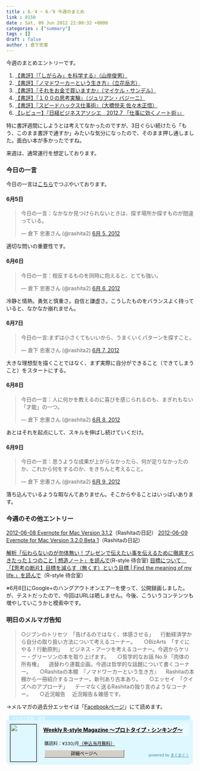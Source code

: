 ```yaml
---
title : 6／4 ~ 6／9 今週のまとめ
link : 8150
date : Sat, 09 Jun 2012 22:00:32 +0000
categories : ["summary"]
tags : []
draft : false
author : 倉下忠憲
---
```


今週のまとめエントリーです。

<ol>
<li><a href="https://rashita.net/blog/?p=8107">【書評】『「しがらみ」を科学する』（山岸俊男）</a></li>
<li><a href="https://rashita.net/blog/?p=8110">【書評】『ノマドワーカーという生き方』（立花岳志）</a></li>
<li><a href="https://rashita.net/blog/?p=8117">【書評】『それをお金で買いますか』（マイケル・サンデル）</a></li>
<li><a href="https://rashita.net/blog/?p=8125">【書評】『１００の思考実験』（ジュリアン・バジーニ）</a></li>
<li><a href="https://rashita.net/blog/?p=8130">【書評】『スピードハックス仕事術』（大橋悦夫 佐々木正悟）</a></li>
<li><a href="https://rashita.net/blog/?p=8136">【レビュー】『日経ビジネスアソシエ　2012.7 「仕事に効くノート術」』</a></li>

</ol>

特に書評週間にしようとは考えてなかったのですが、3日ぐらい続けたら「もう、このまま書評で通すか」みたいな気分になったので、そのまま押し通しました。面白い本が多かったですね。

来週は、通常運行を想定しております。
<h3>今日の一言</h3>
今日の一言は<a href="http://twitter.com/rashita2 ">こちら</a>でつぶやいております。

<h4>6月5日</h4>
<blockquote class="twitter-tweet" lang="ja"><p>今日の一言：なかなか見つけられないときは、探す場所か探すものが間違っている。</p>&mdash; 倉下 忠憲さん (@rashita2) <a href="https://twitter.com/rashita2/status/209827409514598400" data-datetime="2012-06-05T02:02:07+00:00">6月 5, 2012</a></blockquote>
<script src="//platform.twitter.com/widgets.js" charset="utf-8"></script>
適切な問いの重要性です。
<h4>6月6日</h4>
<blockquote class="twitter-tweet" lang="ja"><p>今日の一言：相反するものを同時に抱えると、とても強い。</p>&mdash; 倉下 忠憲さん (@rashita2) <a href="https://twitter.com/rashita2/status/210188094903824384" data-datetime="2012-06-06T01:55:21+00:00">6月 6, 2012</a></blockquote>
<script src="//platform.twitter.com/widgets.js" charset="utf-8"></script>
冷静と情熱。勇気と慎重さ。自信と謙虚さ。こうしたものをバランスよく持っていると、なかなか崩れません。
<h4>6月7日</h4>
<blockquote class="twitter-tweet" lang="ja"><p>今日の一言:まずは小さくてもいいから、うまくいくパターンを探すこと。</p>&mdash; 倉下 忠憲さん (@rashita2) <a href="https://twitter.com/rashita2/status/210729059053871104" data-datetime="2012-06-07T13:44:57+00:00">6月 7, 2012</a></blockquote>
<script src="//platform.twitter.com/widgets.js" charset="utf-8"></script>
大きな理想型を描くことではなく、まず実際に自分ができること（できてしまうこと）をスタートにする。
<h4>6月8日</h4>
<blockquote class="twitter-tweet" lang="ja"><p>今日の一言：人に何かを教えるのに喜びを感じられるのも、まぎれもない「才能」の一つ。</p>&mdash; 倉下 忠憲さん (@rashita2) <a href="https://twitter.com/rashita2/status/210959885347717122" data-datetime="2012-06-08T05:02:10+00:00">6月 8, 2012</a></blockquote>
<script src="//platform.twitter.com/widgets.js" charset="utf-8"></script>
あとはそれを起点にして、スキルを伸ばし続けていくだけ。
<h4>6月9日</h4>
<blockquote class="twitter-tweet" lang="ja"><p>今日の一言：思うような成果が上がらなかったら、何が足りなかったのか、これから何をするのか、をきちんと考えること。</p>&mdash; 倉下 忠憲さん (@rashita2) <a href="https://twitter.com/rashita2/status/211263595139432449" data-datetime="2012-06-09T01:09:00+00:00">6月 9, 2012</a></blockquote>
<script src="//platform.twitter.com/widgets.js" charset="utf-8"></script>
落ち込んでいるような暇なんてありません。そこからやることはいっぱいあります。

<h3>今週のその他エントリー</h3>
<a href="http://d.hatena.ne.jp/Rashita/20120608">2012-06-08 Evernote for Mac Version 3.1.2</a>（Rashitaの日記）
<a href="http://d.hatena.ne.jp/Rashita/20120609">2012-06-09 Evernote for Mac Version 3.2.0 Beta 1</a>（Rashitaの日記）

<a href="http://r-style.posterous.com/135831803">解析「伝わらないのが勿体無い！プレゼンで伝えたい事を伝えるために徹底すべきたった１つのこと | 想造ノート」を読んで</a>(R-style 待合室)
<a href="http://r-style.posterous.com/-find-the-meaning-of-my-life-40145">目標について　「【思考の断片】目標を減らす（無くす）という目標 | Find the meaning of my life.」を読んで</a>（R-style 待合室）

※6月8日にGoogle+のハングアウトオンエアーを使って、公開録画しました。が、テストだったので、今回はURLは晒しません。今後、こういうコンテンツも増やしていこうかと模索中です。

<h3>明日のメルマガ告知</h3>
<blockquote>
○ジブンのトリセツ　「告げるのではなく、体感させる」
　行動経済学から自分の取り扱い方法について考えるコーナー。
　
○BizArts　「すぐにやる！行動原則」
　ビジネス・アーツを考えるコーナー。今週からケリー・グリーソンの本を取り上げます。
　
○哲学的なお話 No.9 「肉体の所有権」
　週替わり連載企画。今週は哲学的な話題について書くコーナー。
　
○Rashitaの本棚　『ノマドワーカーという生き方』
　Rashitaの本棚から一冊紹介するコーナー。新刊あり古本あり。
　
○エッセイ　「クイズへのアプローチ」
　テーマなく送るRashitaの独り言のようなコーナー。
　
○近況報告
　近況報告＆雑感です。
</blockquote>

→メルマガの過去分エッセイは「<a href="http://www.facebook.com/home.php#!/rashitaportal">Facebookページ</a>」にて読めます。

<div style="width:500px;margin-bottom:20px;">
<div style="height:13px;background:url(http://img.mag2.com/mag2/common/publ/pub-form/wide_b_left_top.gif) no-repeat left top;"><div style="height:13px;background:url(http://img.mag2.com/mag2/common/publ/pub-form/wide_b_right_top.gif) no-repeat right top;"><div style="margin:0 7px;padding-left:8px; height:13px; color:#fff; background:#c2efff url(http://img.mag2.com/mag2/common/publ/pub-form/wide_b_tit.gif) no-repeat left top; font-size:10px;">メルマガ登録・解除</div></div></div>
<div style="padding:10px 0;background:#dff7ff url(http://img.mag2.com/mag2/common/publ/pub-form/wide_b_bg.gif) repeat-x;font-size:12px;"><a href="http://www.mag2.com/m/0001185133.html" style="border:none;"><img src="http://www.mag2.com/images/MagazineCover/0001185133c.png" width="70" height="100" style="margin:0 10px; position:absolute; border:#000 1px solid;" /></a>
<div style="margin:0 10px 0 92px; position:relative; height:95px;">
<div style="padding:8px 7px; background-color: #ebfaff; font-weight:bold; font-size:14px; line-height:1.2;"><a href="http://www.mag2.com/m/0001185133.html" style="color:#000;">Weekly R-style Magazine ～プロトタイプ・シンキング～ </a></div>
<div style="padding:10px 0 0 10px;">購読料：&yen;330/月<a href="http://www.mag2.com/read/charge.html" style="color:#000;">（申込当月無料）</a></div><div style="margin:10px 0 0 10px; height:20px;position:relative;"><a href="http://www.mag2.com/m/0001185133.html" style="color:#000;text-decoration:none;"><span style="padding:2px 70px;border:#404040 1px solid;border-top-color:#fff;border-left-color:#fff;background-color:#d4d0c8;text-align:center;">詳細ページへ</span></a><span style="position:absolute; right:0; bottom:0; color:#3f8ba5; font-size:10px;">powered by <a href="http://www.mag2.com/" target="_blank" style="color:#3f8ba5;">まぐまぐ！</a></span></div></div>
</div>
<div style="height:4px;background:url(http://img.mag2.com/mag2/common/publ/pub-form/wide_b_left_bot.gif) no-repeat left top;"><div style="background:url(http://img.mag2.com/mag2/common/publ/pub-form/wide_b_right_bot.gif) no-repeat right top;"><div style="margin:0 7px;padding-left:8px; height:4px; background-color:#dff7ff; font-size:1px;">&nbsp;</div></div></div>
</div>
